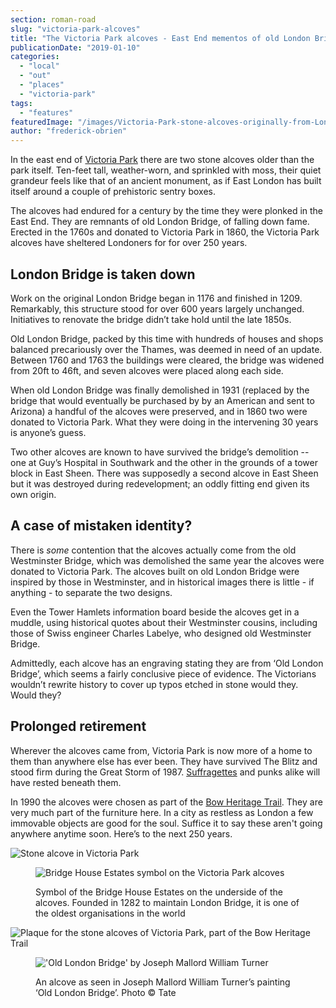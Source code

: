 ```yaml
---
section: roman-road
slug: "victoria-park-alcoves"
title: "The Victoria Park alcoves - East End mementos of old London Bridge"
publicationDate: "2019-01-10"
categories: 
  - "local"
  - "out"
  - "places"
  - "victoria-park"
tags: 
  - "features"
featuredImage: "/images/Victoria-Park-stone-alcoves-originally-from-London-Bridge.jpg"
author: "frederick-obrien"
---
```


In the east end of [Victoria Park](https://romanroadlondon.com/victoria-park-east-london-bow/) there are two stone alcoves older than the park itself. Ten-feet tall, weather-worn, and sprinkled with moss, their quiet grandeur feels like that of an ancient monument, as if East London has built itself around a couple of prehistoric sentry boxes.

The alcoves had endured for a century by the time they were plonked in the East End. They are remnants of old London Bridge, of falling down fame. Erected in the 1760s and donated to Victoria Park in 1860, the Victoria Park alcoves have sheltered Londoners for for over 250 years.

## London Bridge is taken down

Work on the original London Bridge began in 1176 and finished in 1209. Remarkably, this structure stood for over 600 years largely unchanged. Initiatives to renovate the bridge didn’t take hold until the late 1850s.

Old London Bridge, packed by this time with hundreds of houses and shops balanced precariously over the Thames, was deemed in need of an update. Between 1760 and 1763 the buildings were cleared, the bridge was widened from 20ft to 46ft, and seven alcoves were placed along each side. 

When old London Bridge was finally demolished in 1931 (replaced by the bridge that would eventually be purchased by by an American and sent to Arizona) a handful of the alcoves were preserved, and in 1860 two were donated to Victoria Park. What they were doing in the intervening 30 years is anyone’s guess.

Two other alcoves are known to have survived the bridge’s demolition -- one at Guy’s Hospital in Southwark and the other in the grounds of a tower block in East Sheen. There was supposedly a second alcove in East Sheen but it was destroyed during redevelopment; an oddly fitting end given its own origin.

## A case of mistaken identity?

There is _some_ contention that the alcoves actually come from the old Westminster Bridge, which was demolished the same year the alcoves were donated to Victoria Park. The alcoves built on old London Bridge were inspired by those in Westminster, and in historical images there is little - if anything - to separate the two designs.

Even the Tower Hamlets information board beside the alcoves get in a muddle, using historical quotes about their Westminster cousins, including those of Swiss engineer Charles Labelye, who designed old Westminster Bridge.

Admittedly, each alcove has an engraving stating they are from ‘Old London Bridge’, which seems a fairly conclusive piece of evidence. The Victorians wouldn’t rewrite history to cover up typos etched in stone would they. Would they?

## Prolonged retirement

Wherever the alcoves came from, Victoria Park is now more of a home to them than anywhere else has ever been. They have survived The Blitz and stood firm during the Great Storm of 1987. [Suffragettes](https://romanroadlondon.com/bows-suffragette-secrets-sylvia-pankhurst-east-end-suffrage/) and punks alike will have rested beneath them.

In 1990 the alcoves were chosen as part of the [Bow Heritage Trail](https://romanroadlondon.com/on-the-trail-of-the-bow-heritage-trail/). They are very much part of the furniture here. In a city as restless as London a few immovable objects are good for the soul. Suffice it to say these aren't going anywhere anytime soon. Here’s to the next 250 years.

![Stone alcove in Victoria Park](/images/Alcove-1.jpg)

<figure>

![Bridge House Estates symbol on the Victoria Park alcoves](/images/Bridge-Estates-symbol.jpg)

<figcaption>

Symbol of the Bridge House Estates on the underside of the alcoves. Founded in 1282 to maintain London Bridge, it is one of the oldest organisations in the world

</figcaption>

</figure>

![Plaque for the stone alcoves of Victoria Park, part of the Bow Heritage Trail](/images/Alcove-plaque.jpg)

<figure>

!['Old London Bridge' by Joseph Mallord William Turner](/images/Old-London-Bridge-by-Joseph-Turner.jpg)

<figcaption>

An alcove as seen in Joseph Mallord William Turner’s painting ‘Old London Bridge’. Photo © Tate

</figcaption>

</figure>
